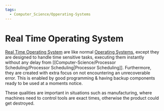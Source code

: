 ```yaml
---
tags:
  - Computer_Science/Opperating-Systems
---
```

# Real Time Operating System
[Real Time Operating System](Real%20Time%20Operating%20System.md) are like normal [Operating Systems](Operating%20System.md),
except they are designed to handle time sensitive tasks, executing them instantly without any delay from [[Computer-Science/Processor Scheduling/Processor Scheduling|Processor Scheduling]]. Furthermore, they are created with extra focus on not encountering an unrecoverable error. This is enabled by good programming & having backup components ready to be used at a moments notice.

These qualities are important in situations such as manufacturing, where machines need to control tools are exact times, otherwise the product could get destroyed.